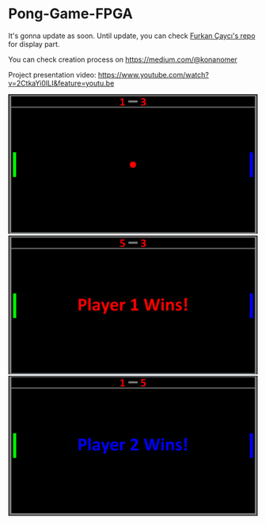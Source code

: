 # Pong-Game-FPGA

It's gonna update as soon. Until update, you can check [Furkan Çaycı's repo](https://github.com/fcayci/vhdl-display-simulator) for display part.

You can check creation process on https://medium.com/@konanomer

Project presentation video: https://www.youtube.com/watch?v=2CtkaYi0ILI&feature=youtu.be

![GameplayScreen](https://github.com/OmerKonan/Pong-Game-FPGA/blob/master/img/GameplayScreen.png)
![Player1Wins](https://github.com/OmerKonan/Pong-Game-FPGA/blob/master/img/Player1Wins.png)
![Player2Wins](https://github.com/OmerKonan/Pong-Game-FPGA/blob/master/img/Player2Wins.png)

